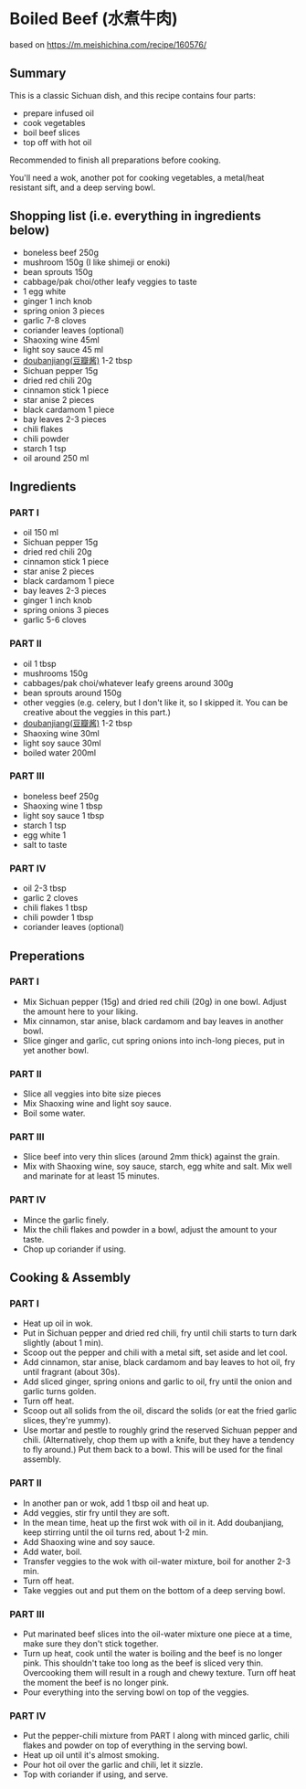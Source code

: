 # Boiled Beef (水煮牛肉)
based on https://m.meishichina.com/recipe/160576/

## Summary
This is a classic Sichuan dish, and this recipe contains four parts:
- prepare infused oil
- cook vegetables
- boil beef slices
- top off with hot oil

Recommended to finish all preparations before cooking.

You'll need a wok, another pot for cooking vegetables, a metal/heat resistant sift, and a deep serving bowl.

## Shopping list (i.e. everything in ingredients below)
- boneless beef 250g
- mushroom 150g (I like shimeji or enoki)
- bean sprouts 150g
- cabbage/pak choi/other leafy veggies to taste
- 1 egg white
- ginger 1 inch knob
- spring onion 3 pieces
- garlic 7-8 cloves
- coriander leaves (optional)
- Shaoxing wine 45ml
- light soy sauce 45 ml
- [doubanjiang(豆瓣酱)](https://en.wikipedia.org/wiki/Doubanjiang) 1-2 tbsp
- Sichuan pepper 15g
- dried red chili 20g
- cinnamon stick 1 piece
- star anise 2 pieces
- black cardamom 1 piece
- bay leaves 2-3 pieces
- chili flakes
- chili powder
- starch 1 tsp
- oil around 250 ml

## Ingredients

### PART I
- oil 150 ml
- Sichuan pepper 15g
- dried red chili 20g
- cinnamon stick 1 piece
- star anise 2 pieces
- black cardamom 1 piece
- bay leaves 2-3 pieces
- ginger 1 inch knob
- spring onions 3 pieces
- garlic 5-6 cloves 
### PART II
- oil 1 tbsp
- mushrooms 150g
- cabbages/pak choi/whatever leafy greens around 300g
- bean sprouts around 150g
- other veggies (e.g. celery, but I don't like it, so I skipped it. You can be creative about the veggies in this part.) 
- [doubanjiang(豆瓣酱)](https://en.wikipedia.org/wiki/Doubanjiang) 1-2 tbsp
- Shaoxing wine 30ml
- light soy sauce 30ml
- boiled water 200ml
### PART III
- boneless beef 250g
- Shaoxing wine 1 tbsp
- light soy sauce 1 tbsp
- starch 1 tsp
- egg white 1
- salt to taste
### PART IV
- oil 2-3 tbsp
- garlic 2 cloves
- chili flakes 1 tbsp
- chili powder 1 tbsp
- coriander leaves (optional)

## Preperations

### PART I
- Mix Sichuan pepper (15g) and dried red chili (20g) in one bowl. Adjust the amount here to your liking.
- Mix cinnamon, star anise, black cardamom and bay leaves in another bowl.
- Slice ginger and garlic, cut spring onions into inch-long pieces, put in yet another bowl.
### PART II
- Slice all veggies into bite size pieces
- Mix Shaoxing wine and light soy sauce.
- Boil some water.
### PART III
- Slice beef into very thin slices (around 2mm thick) against the grain.
- Mix with Shaoxing wine, soy sauce, starch, egg white and salt. Mix well and marinate for at least 15 minutes.
### PART IV
- Mince the garlic finely.
- Mix the chili flakes and powder in a bowl, adjust the amount to your taste.
- Chop up coriander if using.

## Cooking & Assembly

### PART I
- Heat up oil in wok.
- Put in Sichuan pepper and dried red chili, fry until chili starts to turn dark slightly (about 1 min).
- Scoop out the pepper and chili with a metal sift, set aside and let cool.
- Add cinnamon, star anise, black cardamom and bay leaves to hot oil, fry until fragrant (about 30s).
- Add sliced ginger, spring onions and garlic to oil, fry until the onion and garlic turns golden.
- Turn off heat.
- Scoop out all solids from the oil, discard the solids (or eat the fried garlic slices, they're yummy).
- Use mortar and pestle to roughly grind the reserved Sichuan pepper and chili. (Alternatively, chop them up with a knife, but they have a tendency to fly around.) Put them back to a bowl. This will be used for the final assembly.
### PART II
- In another pan or wok, add 1 tbsp oil and heat up.
- Add veggies, stir fry until they are soft.
- In the mean time, heat up the first wok with oil in it. Add doubanjiang, keep stirring until the oil turns red, about 1-2 min.
- Add Shaoxing wine and soy sauce.
- Add water, boil.
- Transfer veggies to the wok with oil-water mixture, boil for another 2-3 min.
- Turn off heat.
- Take veggies out and put them on the bottom of a deep serving bowl.
### PART III
- Put marinated beef slices into the oil-water mixture one piece at a time, make sure they don't stick together.
- Turn up heat, cook until the water is boiling and the beef is no longer pink. This shouldn't take too long as the beef is sliced very thin. Overcooking them will result in a rough and chewy texture. Turn off heat the moment the beef is no longer pink. 
- Pour everything into the serving bowl on top of the veggies.
### PART IV
- Put the pepper-chili mixture from PART I along with minced garlic, chili flakes and powder on top of everything in the serving bowl.
- Heat up oil until it's almost smoking.
- Pour hot oil over the garlic and chili, let it sizzle.
- Top with coriander if using, and serve.
